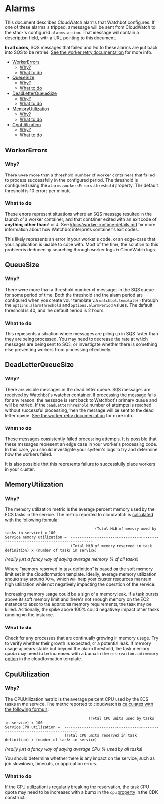 # Alarms

This document describes CloudWatch alarms that Watchbot configures. If one of these alarms is tripped, a message will be sent from CloudWatch to the stack's configured `alarms.action`. That message will contain a description field, with a URL pointing to this document.

**In all cases**, SQS messages that failed and led to these alarms are put back into SQS to be retried. [See the worker retry documentation](/docs/worker-retry-cycle.md) for more info.

<!-- toc -->

- [WorkerErrors](#workererrors)
  * [Why?](#why)
  * [What to do](#what-to-do)
- [QueueSize](#queuesize)
  * [Why?](#why-1)
  * [What to do](#what-to-do-1)
- [DeadLetterQueueSize](#deadletterqueuesize)
  * [Why?](#why-2)
  * [What to do](#what-to-do-2)
- [MemoryUtilization](#memoryutilization)
  * [Why?](#why-3)
  * [What to do](#what-to-do-3)
- [CpuUtilization](#cpuutilization)
  * [Why?](#why-4)
  * [What to do](#what-to-do-4)

<!-- tocstop -->

## WorkerErrors

### Why?

There were more than a threshold number of worker containers that failed to process successfully in the configured period. The threshold is configured using the `alarms.workersErrors.threshold` property. The default threshold is 10 errors per minute.

### What to do

These errors represent situations where an SQS message resulted in the launch of a worker container, and that container exited with an exit code of **anything other than** `0` or `4`. See [/docs/worker-runtime-details.md](/docs/worker-runtime-details.md#worker-completion) for more information about how Watchbot interprets container's exit codes.

This likely represents an error in your worker's code, or an edge-case that your application is unable to cope with. Most of the time, the solution to this problem is deduced by searching through worker logs in CloudWatch logs.

##  QueueSize

### Why?

There were more than a threshold number of messages in the SQS queue for some period of time. Both the threshold and the alarm period are configured when you create your template via `watchbot.template()` through the `options.alarmThreshold` and `options.alarmPeriod` values. The default threshold is 40, and the default period is 2 hours.

### What to do

This represents a situation where messages are piling up in SQS faster than they are being processed. You may need to decrease the rate at which messages are being sent to SQS, or investigate whether there is something else preventing workers from processing effectively.

## DeadLetterQueueSize

### Why?

There are visible messages in the dead letter queue. SQS messages are received by Watchbot's watcher container. If processing the message fails for any reason, the message is sent back to Watchbot's primary queue and will be retried. If the `deadLetterThreshold` number of attempts is reached without successful processing, then the message will be sent to the dead letter queue. [See the worker retry documentation](/docs/worker-retry-cycle.md) for more info.

### What to do

These messages consistently failed processing attempts. It is possible that these messages represent an edge case in your worker's processing code. In this case, you should investigate your system's logs to try and determine how the workers failed.

It is also possible that this represents failure to successfully place workers in your cluster.

## MemoryUtilization

### Why?

The memory utilization metric is the average percent memory used by the ECS tasks in the service. The metric reported to cloudwatch is [calculated with the following formula](https://docs.aws.amazon.com/AmazonECS/latest/developerguide/cloudwatch-metrics.html#service_utilization):

```
                                         (Total MiB of memory used by tasks in service) x 100
Service memory utilization =  --------------------------------------------------------------------------------
                              (Total MiB of memory reserved in task definition) x (number of tasks in service)
```
_(really just a fancy way of saying average memory % of all tasks)_

Where "memory reserved in task definition" is based on the soft memory limit set in the cloudformation template. Ideally, average memory utilization should stay around 70%, which will help your cluster resources maintain high utilization while not negatively impacting the operation of the service.

Increasing memory usage could be a sign of a memory leak. If a task bursts above its soft memory limit and there's not enough memory on the EC2 instance to absorb the additional memory requirements, the task may be killed. Aditionally, the spike above 100% could negatively impact other tasks running on the instance.

### What to do

Check for any processes that are continually growing in memory usage. Try to verify whether their growth is expected, or a potential leak. If memory usage appears stable but beyond the alarm threshold, the task memory quota may need to be increased with a bump in the `reservation.softMemory` [option](https://github.com/mapbox/ecs-watchbot/blob/master/docs/building-a-template.md#watchbottemplate-options) in the cloudformation template.

## CpuUtilization

### Why?

The CPUUtilization metric is the average percent CPU used by the ECS tasks in the service. The metric reported to cloudwatch is [calculated with the following formula](https://docs.aws.amazon.com/AmazonECS/latest/developerguide/cloudwatch-metrics.html#service_utilization):

```
                                      (Total CPU units used by tasks in service) x 100
Service CPU utilization =  ----------------------------------------------------------------------------
                           (Total CPU units reserved in task definition) x (number of tasks in service)
```

_(really just a fancy way of saying average CPU % used by all tasks)_

You should determine whether there is any impact on the service, such as job slowdown, timeouts, or application errors.

### What to do

If the CPU utilization is regularly breaking the reservation, the task CPU quota may need to be increased with a bump in the `cpu` [property](https://github.com/mapbox/ecs-watchbot/blob/master/lib/watchbot.ts#L61) in the CDK construct.

